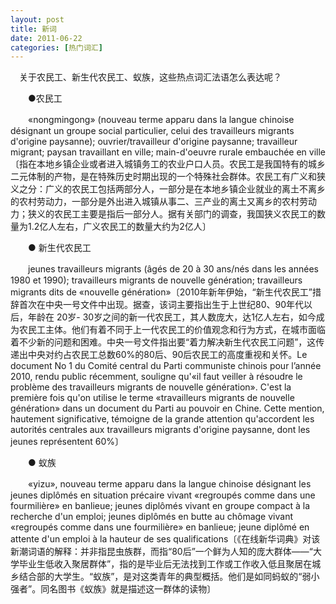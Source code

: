 ```yaml
---
layout: post
title: 新词
date: 2011-06-22
categories: [热门词汇]  
---
```


　关于农民工、新生代农民工、蚁族，这些热点词汇法语怎么表达呢？

　　●农民工

　　«nongmingong» (nouveau terme apparu dans la langue chinoise désignant un groupe social particulier, celui des travailleurs migrants d'origine paysanne); ouvrier/travailleur d'origine paysanne; travailleur migrant; paysan travaillant en ville; main-d'oeuvre rurale embauchée en ville〔指在本地乡镇企业或者进入城镇务工的农业户口人员。农民工是我国特有的城乡二元体制的产物，是在特殊历史时期出现的一个特殊社会群体。农民工有广义和狭义之分：广义的农民工包括两部分人，一部分是在本地乡镇企业就业的离土不离乡的农村劳动力，一部分是外出进入城镇从事二、三产业的离土又离乡的农村劳动力；狭义的农民工主要是指后一部分人。据有关部门的调查，我国狭义农民工的数量为1.2亿人左右，广义农民工的数量大约为2亿人〕

　　● 新生代农民工

　　jeunes travailleurs migrants (âgés de 20 à 30 ans/nés dans les années 1980 et 1990); travailleurs migrants de nouvelle génération; travailleurs migrants dits de «nouvelle génération»〔2010年新年伊始，“新生代农民工”措辞首次在中央一号文件中出现。据查，该词主要指出生于上世纪80、90年代以后，年龄在 20岁- 30岁之间的新一代农民工，其人数庞大，达1亿人左右，如今成为农民工主体。他们有着不同于上一代农民工的价值观念和行为方式，在城市面临着不少新的问题和困难。中央一号文件指出要“着力解决新生代农民工问题”，这传递出中央对约占农民工总数60%的80后、90后农民工的高度重视和关怀。Le document No 1 du Comité central du Parti communiste chinois pour l’année 2010, rendu public récemment, souligne qu'«il faut veiller à résoudre le problème des travailleurs migrants de nouvelle génération». C'est la première fois qu'on utilise le terme «travailleurs migrants de nouvelle génération» dans un document du Parti au pouvoir en Chine. Cette mention, hautement significative, témoigne de la grande attention qu'accordent les autorités centrales aux travailleurs migrants d'origine paysanne, dont les jeunes représentent 60%〕

　　● 蚁族

　　«yizu», nouveau terme apparu dans la langue chinoise désignant les jeunes diplômés en situation précaire vivant «regroupés comme dans une fourmilière» en banlieue; jeunes diplômés vivant en groupe compact à la recherche d'un emploi; jeunes diplômés en butte au chômage vivant «regroupés comme dans une fourmilière» en banlieue; jeune diplômé en attente d'un emploi à la hauteur de ses qualifications〔《在线新华词典》对该新潮词语的解释：并非指昆虫族群，而指“80后”一个鲜为人知的庞大群体——“大学毕业生低收入聚居群体”，指的是毕业后无法找到工作或工作收入低且聚居在城乡结合部的大学生。“蚁族”，是对这类青年的典型概括。他们是如同蚂蚁的“弱小强者”。同名图书《蚁族》就是描述这一群体的读物〕
